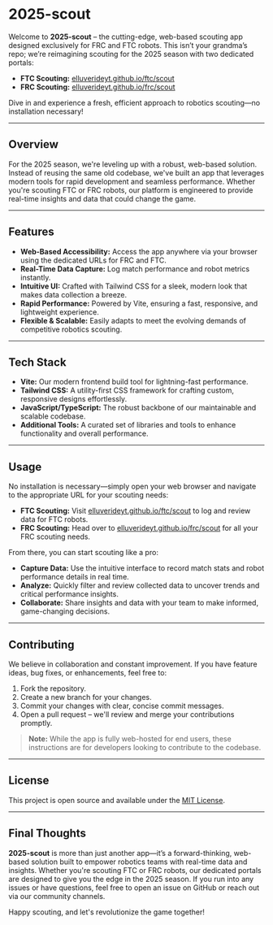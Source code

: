 # 2025-scout

Welcome to **2025-scout** – the cutting-edge, web-based scouting app designed exclusively for FRC and FTC robots. This isn’t your grandma’s repo; we’re reimagining scouting for the 2025 season with two dedicated portals:

- **FTC Scouting:** [elluverideyt.github.io/ftc/scout](https://elluverideyt.github.io/ftc/scout)
- **FRC Scouting:** [elluverideyt.github.io/frc/scout](https://elluverideyt.github.io/frc/scout)

Dive in and experience a fresh, efficient approach to robotics scouting—no installation necessary!

---

## Overview

For the 2025 season, we're leveling up with a robust, web-based solution. Instead of reusing the same old codebase, we've built an app that leverages modern tools for rapid development and seamless performance. Whether you're scouting FTC or FRC robots, our platform is engineered to provide real-time insights and data that could change the game.

---

## Features

- **Web-Based Accessibility:** Access the app anywhere via your browser using the dedicated URLs for FRC and FTC.
- **Real-Time Data Capture:** Log match performance and robot metrics instantly.
- **Intuitive UI:** Crafted with Tailwind CSS for a sleek, modern look that makes data collection a breeze.
- **Rapid Performance:** Powered by Vite, ensuring a fast, responsive, and lightweight experience.
- **Flexible & Scalable:** Easily adapts to meet the evolving demands of competitive robotics scouting.

---

## Tech Stack

- **Vite:** Our modern frontend build tool for lightning-fast performance.
- **Tailwind CSS:** A utility-first CSS framework for crafting custom, responsive designs effortlessly.
- **JavaScript/TypeScript:** The robust backbone of our maintainable and scalable codebase.
- **Additional Tools:** A curated set of libraries and tools to enhance functionality and overall performance.

---

## Usage

No installation is necessary—simply open your web browser and navigate to the appropriate URL for your scouting needs:

- **FTC Scouting:** Visit [elluverideyt.github.io/ftc/scout](https://elluverideyt.github.io/ftc/scout) to log and review data for FTC robots.
- **FRC Scouting:** Head over to [elluverideyt.github.io/frc/scout](https://elluverideyt.github.io/frc/scout) for all your FRC scouting needs.

From there, you can start scouting like a pro:

- **Capture Data:** Use the intuitive interface to record match stats and robot performance details in real time.
- **Analyze:** Quickly filter and review collected data to uncover trends and critical performance insights.
- **Collaborate:** Share insights and data with your team to make informed, game-changing decisions.

---

## Contributing

We believe in collaboration and constant improvement. If you have feature ideas, bug fixes, or enhancements, feel free to:

1. Fork the repository.
2. Create a new branch for your changes.
3. Commit your changes with clear, concise commit messages.
4. Open a pull request – we'll review and merge your contributions promptly.

> **Note:** While the app is fully web-hosted for end users, these instructions are for developers looking to contribute to the codebase.

---

## License

This project is open source and available under the [MIT License](LICENSE).

---

## Final Thoughts

**2025-scout** is more than just another app—it’s a forward-thinking, web-based solution built to empower robotics teams with real-time data and insights. Whether you're scouting FTC or FRC robots, our dedicated portals are designed to give you the edge in the 2025 season. If you run into any issues or have questions, feel free to open an issue on GitHub or reach out via our community channels.

Happy scouting, and let's revolutionize the game together!